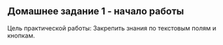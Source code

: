 
## Домашнее задание 1 -  начало работы

Цель практической работы:
Закрепить знания по текстовым полям и кнопкам.
